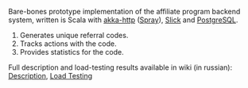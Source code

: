 Bare-bones prototype implementation of the affiliate program backend system, written is Scala with [akka-http](http://doc.akka.io/docs/akka-stream-and-http-experimental/2.0.3/scala.html) ([Spray](http://spray.io)), [Slick](http://slick.typesafe.com) and [PostgreSQL](http://www.postgresql.org).

1. Generates unique referral codes.
2. Tracks actions with the code.
3. Provides statistics for the code.

Full description and load-testing results available in wiki (in russian): [Description](https://github.com/gafiatulin/affiliate/wiki), [Load Testing](https://github.com/gafiatulin/affiliate/wiki/Load-Testing)
